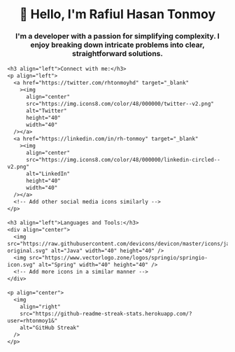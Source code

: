 <!DOCTYPE html>
<html lang="en">
<head>
  <meta charset="UTF-8">
  <meta name="viewport" content="width=device-width, initial-scale=1.0">
  <title>Rafiul Hasan Tonmoy</title>
</head>
<body>
  <div>
    <h1 align="center">👋 Hello, I'm Rafiul Hasan Tonmoy</h1>
    <h3 align="center">
      I'm a developer with a passion for simplifying complexity. I enjoy breaking down intricate problems into clear, straightforward solutions.
    </h3>

    <h3 align="left">Connect with me:</h3>
    <p align="left">
      <a href="https://twitter.com/rhtonmoyhd" target="_blank"
        ><img
          align="center"
          src="https://img.icons8.com/color/48/000000/twitter--v2.png"
          alt="Twitter"
          height="40"
          width="40"
      /></a>
      <a href="https://linkedin.com/in/rh-tonmoy" target="_blank"
        ><img
          align="center"
          src="https://img.icons8.com/color/48/000000/linkedin-circled--v2.png"
          alt="LinkedIn"
          height="40"
          width="40"
      /></a>
      <!-- Add other social media icons similarly -->
    </p>

    <h3 align="left">Languages and Tools:</h3>
    <div align="center">
      <img src="https://raw.githubusercontent.com/devicons/devicon/master/icons/java/java-original.svg" alt="Java" width="40" height="40" />
      <img src="https://www.vectorlogo.zone/logos/springio/springio-icon.svg" alt="Spring" width="40" height="40" />
      <!-- Add more icons in a similar manner -->
    </div>

    <p align="center">
      <img
        align="right"
        src="https://github-readme-streak-stats.herokuapp.com/?user=rhtonmoy1&"
        alt="GitHub Streak"
      />
    </p>

  </div>
</body>
</html>
